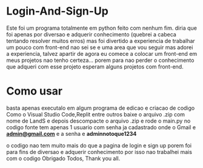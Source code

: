 # Login-And-Sign-Up

Este foi um programa totalmente em python feito com nenhum fim. diria que foi apenas por diversao e adquerir conhecimento (quebrei a cabeca tentando resolver muitos erros) mas foi divertido a experiencia de trabalhar um pouco com front-end nao sei se e uma area que vou seguir mas adorei a experiencia, talvez apartir de agora eu comece a colocar um front-end em meus projetos nao tenho certeza... porem para nao perder o conhecimento que adqueri com esse projeto esperam alguns projetos com front-end.

# Como usar 

 basta apenas executalo em algum programa de edicao e criacao de codigo Como o Visual Studio Code,Replit entre outros
 baixe o arquivo .zip com nome de LandS e depois descompacte o arquivo .zip e rode o main.py 
 no codigo fonte tem apenas 1 usuario com senha ja cadastrado onde o Gmail e **admin@gmail.com** e a senha e **adminnotoque1234**

 
o codigo nao tem muito mais do que a pagina de login e sign up porem foi para fins de diversao e adquerir conhecimento por isso nao trabalhei mais com o codigo 
Obrigado Todos, Thank you all.
